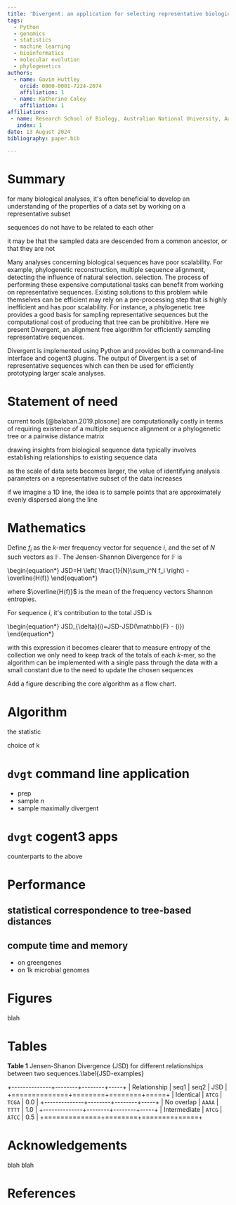 ```yaml
---
title: 'Divergent: an application for selecting representative biological sequences'
tags:
  - Python
  - genomics
  - statistics
  - machine learning
  - bioinformatics
  - molecular evolution
  - phylogenetics
authors:
  - name: Gavin Huttley
    orcid: 0000-0001-7224-2074
    affiliation: 1
  - name: Katherine Caley
    affiliation: 1
affiliations:
 - name: Research School of Biology, Australian National University, Australia
   index: 1
date: 13 August 2024
bibliography: paper.bib

---
```


# Summary

for many biological analyses, it's often beneficial to develop an understanding of the properties of a data set by working on a representative subset

sequences do not have to be related to each other

it may be that the sampled data are descended from a common ancestor, or that they are not

Many analyses concerning biological sequences have poor scalability. For example, phylogenetic reconstruction, multiple sequence alignment, detecting the influence of natural selection. selection. The process of performing these expensive computational tasks can benefit from working on representative sequences. Existing solutions to this problem while themselves can be efficient may rely on a pre-processing step that is highly inefficient and has poor scalability. For instance, a phylogenetic tree provides a good basis for sampling representative sequences but the computational cost of producing that tree can be prohibitive. Here we present Divergent, an alignment free algorithm for efficiently sampling representative sequences.

Divergent is implemented using Python and provides both a command-line interface and cogent3 plugins. The output of Divergent is a set of representative sequences which can then be used for efficiently prototyping larger scale analyses.

# Statement of need

current tools [@balaban.2019.plosone] are computationally costly in terms of requiring existence of a multiple sequence alignment or a phylogenetic tree or a pairwise distance matrix

drawing insights from biological sequence data typically involves establishing relationships to existing sequence data

as the scale of data sets becomes larger, the value of identifying analysis parameters on a representative subset of the data increases

if we imagine a 1D line, the idea is to sample points that are approximately evenly dispersed along the line

# Mathematics

Define $f_i$ as the $k$-mer frequency vector for sequence $i$, and the set of $N$ such vectors as $\mathbb{F}$. The Jensen-Shannon Divergence for $\mathbb{F}$ is

\begin{equation*}
JSD=H \left( \frac{1}{N}\sum_i^N f_i \right) - \overline{H(f)}
\end{equation*}

where $\overline{H(f)}$ is the mean of the frequency vectors Shannon entropies.

For sequence $i$, it's contribution to the total JSD is

\begin{equation*}
JSD_{\delta}(i)=JSD-JSD(\mathbb{F} - \{i\})
\end{equation*}

with this expression it becomes clearer that to measure entropy of the collection we only need to keep track of the totals of each $k$-mer, so the algorithm can be implemented with a single pass through the data with a small constant due to the need to update the chosen sequences

Add a figure describing the core algorithm as a flow chart.

# Algorithm

the statistic

choice of k

# `dvgt` command line application

- prep
- sample *n*
- sample maximally divergent

# `dvgt` cogent3 apps

counterparts to the above

# Performance

## statistical correspondence to tree-based distances

## compute time and memory

- on greengenes
- on 1k microbial genomes

# Figures

blah

# Tables


**Table 1** Jensen-Shanon Divergence (JSD) for different relationships between two sequences.\label{JSD-examples}

+--------------+--------+--------+-----+
| Relationship |   seq1 |   seq2 | JSD |
+==============+========+========+=====+
|    Identical | `ATCG` | `TCGA` | 0.0 |
+--------------+--------+--------+-----+
|   No overlap | `AAAA` | `TTTT` | 1.0 |
+--------------+--------+--------+-----+
| Intermediate | `ATCG` | `ATCC` | 0.5 |
+==============+========+========+=====+


# Acknowledgements

blah blah

# References